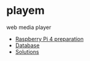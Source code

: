 # playem
web media player


* [Raspberry Pi 4 preparation](Wiki/preparation.md)
* [Database](Wiki/database.md)
* [Solutions](Wiki/solutions.md)

